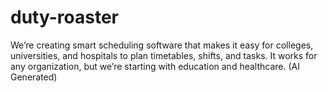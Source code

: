 # duty-roaster

We’re creating smart scheduling software that makes it easy for colleges, universities, and hospitals to plan timetables, shifts, and tasks. It works for any organization, but we’re starting with education and healthcare.
(AI Generated)